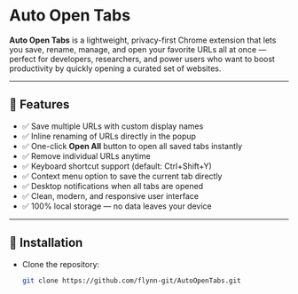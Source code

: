 # Auto Open Tabs

**Auto Open Tabs** is a lightweight, privacy-first Chrome extension that lets you save, rename, manage, and open your favorite URLs all at once — perfect for developers, researchers, and power users who want to boost productivity by quickly opening a curated set of websites.

---

## 🚀 Features

- ✅ Save multiple URLs with custom display names  
- ✅ Inline renaming of URLs directly in the popup  
- ✅ One-click **Open All** button to open all saved tabs instantly  
- ✅ Remove individual URLs anytime  
- ✅ Keyboard shortcut support (default: Ctrl+Shift+Y)  
- ✅ Context menu option to save the current tab directly  
- ✅ Desktop notifications when all tabs are opened  
- ✅ Clean, modern, and responsive user interface  
- ✅ 100% local storage — no data leaves your device  

---

## 🔧 Installation

- Clone the repository:

  ```bash
  git clone https://github.com/flynn-git/AutoOpenTabs.git
